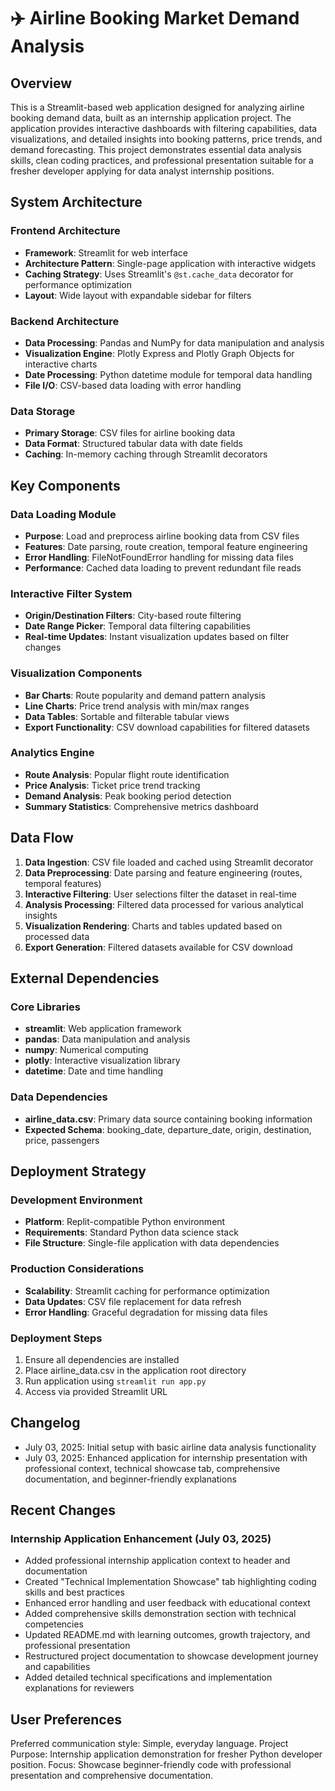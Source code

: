 # ✈️ Airline Booking Market Demand Analysis

## Overview

This is a Streamlit-based web application designed for analyzing airline booking demand data, built as an internship application project. The application provides interactive dashboards with filtering capabilities, data visualizations, and detailed insights into booking patterns, price trends, and demand forecasting. This project demonstrates essential data analysis skills, clean coding practices, and professional presentation suitable for a fresher developer applying for data analyst internship positions.

## System Architecture

### Frontend Architecture
- **Framework**: Streamlit for web interface
- **Architecture Pattern**: Single-page application with interactive widgets
- **Caching Strategy**: Uses Streamlit's `@st.cache_data` decorator for performance optimization
- **Layout**: Wide layout with expandable sidebar for filters

### Backend Architecture
- **Data Processing**: Pandas and NumPy for data manipulation and analysis
- **Visualization Engine**: Plotly Express and Plotly Graph Objects for interactive charts
- **Date Processing**: Python datetime module for temporal data handling
- **File I/O**: CSV-based data loading with error handling

### Data Storage
- **Primary Storage**: CSV files for airline booking data
- **Data Format**: Structured tabular data with date fields
- **Caching**: In-memory caching through Streamlit decorators

## Key Components

### Data Loading Module
- **Purpose**: Load and preprocess airline booking data from CSV files
- **Features**: Date parsing, route creation, temporal feature engineering
- **Error Handling**: FileNotFoundError handling for missing data files
- **Performance**: Cached data loading to prevent redundant file reads

### Interactive Filter System
- **Origin/Destination Filters**: City-based route filtering
- **Date Range Picker**: Temporal data filtering capabilities
- **Real-time Updates**: Instant visualization updates based on filter changes

### Visualization Components
- **Bar Charts**: Route popularity and demand pattern analysis
- **Line Charts**: Price trend analysis with min/max ranges
- **Data Tables**: Sortable and filterable tabular views
- **Export Functionality**: CSV download capabilities for filtered datasets

### Analytics Engine
- **Route Analysis**: Popular flight route identification
- **Price Analysis**: Ticket price trend tracking
- **Demand Analysis**: Peak booking period detection
- **Summary Statistics**: Comprehensive metrics dashboard

## Data Flow

1. **Data Ingestion**: CSV file loaded and cached using Streamlit decorator
2. **Data Preprocessing**: Date parsing and feature engineering (routes, temporal features)
3. **Interactive Filtering**: User selections filter the dataset in real-time
4. **Analysis Processing**: Filtered data processed for various analytical insights
5. **Visualization Rendering**: Charts and tables updated based on processed data
6. **Export Generation**: Filtered datasets available for CSV download

## External Dependencies

### Core Libraries
- **streamlit**: Web application framework
- **pandas**: Data manipulation and analysis
- **numpy**: Numerical computing
- **plotly**: Interactive visualization library
- **datetime**: Date and time handling

### Data Dependencies
- **airline_data.csv**: Primary data source containing booking information
- **Expected Schema**: booking_date, departure_date, origin, destination, price, passengers

## Deployment Strategy

### Development Environment
- **Platform**: Replit-compatible Python environment
- **Requirements**: Standard Python data science stack
- **File Structure**: Single-file application with data dependencies

### Production Considerations
- **Scalability**: Streamlit caching for performance optimization
- **Data Updates**: CSV file replacement for data refresh
- **Error Handling**: Graceful degradation for missing data files

### Deployment Steps
1. Ensure all dependencies are installed
2. Place airline_data.csv in the application root directory
3. Run application using `streamlit run app.py`
4. Access via provided Streamlit URL

## Changelog

- July 03, 2025: Initial setup with basic airline data analysis functionality
- July 03, 2025: Enhanced application for internship presentation with professional context, technical showcase tab, comprehensive documentation, and beginner-friendly explanations

## Recent Changes

### Internship Application Enhancement (July 03, 2025)
- Added professional internship application context to header and documentation
- Created "Technical Implementation Showcase" tab highlighting coding skills and best practices
- Enhanced error handling and user feedback with educational context
- Added comprehensive skills demonstration section with technical competencies
- Updated README.md with learning outcomes, growth trajectory, and professional presentation
- Restructured project documentation to showcase development journey and capabilities
- Added detailed technical specifications and implementation explanations for reviewers

## User Preferences

Preferred communication style: Simple, everyday language.
Project Purpose: Internship application demonstration for fresher Python developer position.
Focus: Showcase beginner-friendly code with professional presentation and comprehensive documentation.